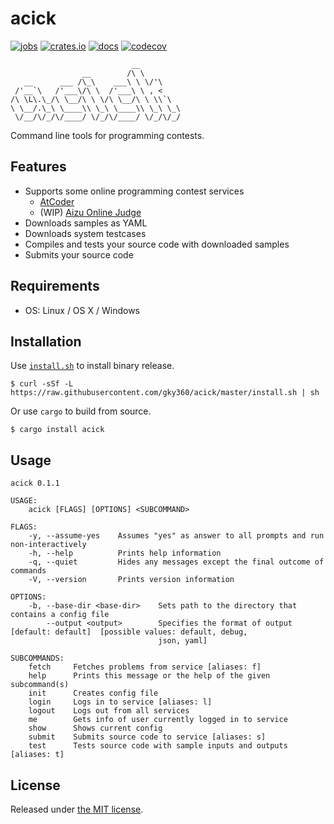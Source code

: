 # acick

[![jobs](https://github.com/gky360/acick/workflows/jobs/badge.svg)](https://github.com/gky360/acick/actions)
[![crates.io](https://img.shields.io/crates/v/acick.svg)](https://crates.io/crates/acick)
[![docs](https://docs.rs/acick/badge.svg)](https://docs.rs/acick)
[![codecov](https://codecov.io/gh/gky360/acick/branch/master/graph/badge.svg)](https://codecov.io/gh/gky360/acick)

```
                           __
                __        /\ \
   __      ___ /\_\    ___\ \ \/'\
 /'__`\   /'___\/\ \  /'___\ \ , <
/\ \L\.\_/\ \__/\ \ \/\ \__/\ \ \\`\
\ \__/.\_\ \____\\ \_\ \____\\ \_\ \_\
 \/__/\/_/\/____/ \/_/\/____/ \/_/\/_/
```

Command line tools for programming contests.

## Features

- Supports some online programming contest services
    - [AtCoder](https://atcoder.jp/)
    - (WIP) [Aizu Online Judge](http://judge.u-aizu.ac.jp/)
- Downloads samples as YAML
- Downloads system testcases
- Compiles and tests your source code with downloaded samples
- Submits your source code

## Requirements

- OS: Linux / OS X / Windows

## Installation

Use [`install.sh`](https://github.com/gky360/acick/blob/master/install.sh) to install binary release.

```
$ curl -sSf -L https://raw.githubusercontent.com/gky360/acick/master/install.sh | sh
```

Or use `cargo` to build from source.

```
$ cargo install acick
```

## Usage

<!-- __ACICK_USAGE_BEGIN__ -->
```
acick 0.1.1

USAGE:
    acick [FLAGS] [OPTIONS] <SUBCOMMAND>

FLAGS:
    -y, --assume-yes    Assumes "yes" as answer to all prompts and run non-interactively
    -h, --help          Prints help information
    -q, --quiet         Hides any messages except the final outcome of commands
    -V, --version       Prints version information

OPTIONS:
    -b, --base-dir <base-dir>    Sets path to the directory that contains a config file
        --output <output>        Specifies the format of output [default: default]  [possible values: default, debug,
                                 json, yaml]

SUBCOMMANDS:
    fetch     Fetches problems from service [aliases: f]
    help      Prints this message or the help of the given subcommand(s)
    init      Creates config file
    login     Logs in to service [aliases: l]
    logout    Logs out from all services
    me        Gets info of user currently logged in to service
    show      Shows current config
    submit    Submits source code to service [aliases: s]
    test      Tests source code with sample inputs and outputs [aliases: t]
```
<!-- __ACICK_USAGE_END__ -->

## License

Released under [the MIT license](LICENSE).
